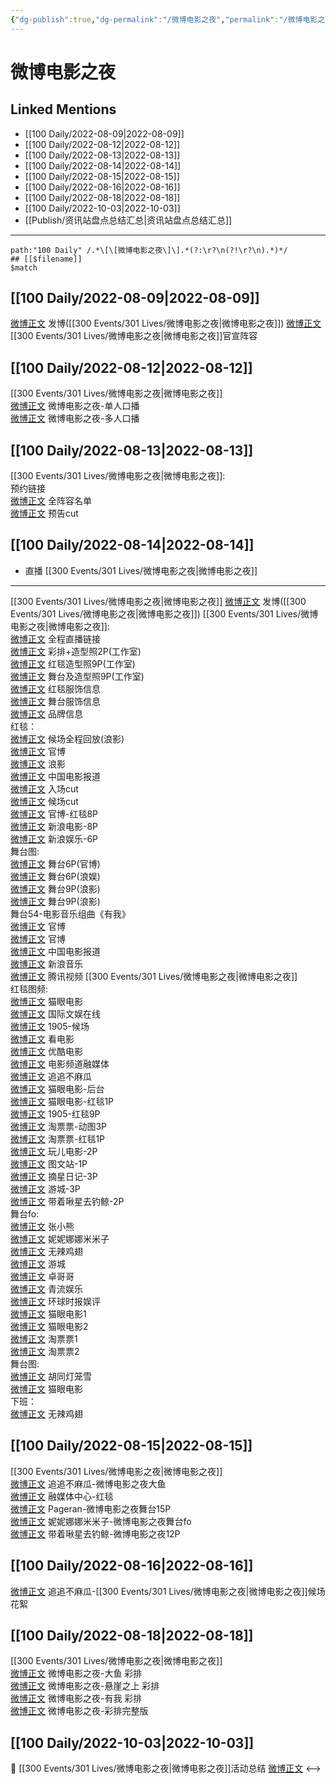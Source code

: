 ```yaml
---
{"dg-publish":true,"dg-permalink":"/微博电影之夜","permalink":"/微博电影之夜/","created":"2022-12-07T15:53:44.000+08:00","updated":"2023-04-10T16:20:33.387+08:00"}
---
```


# 微博电影之夜

## Linked Mentions
- [[100 Daily/2022-08-09\|2022-08-09]]
- [[100 Daily/2022-08-12\|2022-08-12]]
- [[100 Daily/2022-08-13\|2022-08-13]]
- [[100 Daily/2022-08-14\|2022-08-14]]
- [[100 Daily/2022-08-15\|2022-08-15]]
- [[100 Daily/2022-08-16\|2022-08-16]]
- [[100 Daily/2022-08-18\|2022-08-18]]
- [[100 Daily/2022-10-03\|2022-10-03]]
- [[Publish/资讯站盘点总结汇总\|资讯站盘点总结汇总]]


---

```expander
path:"100 Daily" /.*\[\[微博电影之夜\]\].*(?:\r?\n(?!\r?\n).*)*/
## [[$filename]]
$match
```
## [[100 Daily/2022-08-09\|2022-08-09]]
[微博正文](https://weibo.com/detail/4800557091130263) 发博([[300 Events/301 Lives/微博电影之夜\|微博电影之夜]])
[微博正文](https://weibo.com/detail/4800569418452202) [[300 Events/301 Lives/微博电影之夜\|微博电影之夜]]官宣阵容
## [[100 Daily/2022-08-12\|2022-08-12]]
[[300 Events/301 Lives/微博电影之夜\|微博电影之夜]]  
[微博正文](https://m.weibo.cn/6224077067/4801701884728998) 微博电影之夜-单人口播  
[微博正文](https://m.weibo.cn/6224077067/4801581088772580) 微博电影之夜-多人口播
## [[100 Daily/2022-08-13\|2022-08-13]]
[[300 Events/301 Lives/微博电影之夜\|微博电影之夜]]:  
[](https://m.weibo.cn/6224077067/4802056709212479) 预约链接  
[微博正文](https://m.weibo.cn/6224077067/4802049214776373) 全阵容名单  
[微博正文](https://m.weibo.cn/2321178365/4802129346433468) 预告cut
## [[100 Daily/2022-08-14\|2022-08-14]]
  - 直播 [[300 Events/301 Lives/微博电影之夜\|微博电影之夜]]
---
[[300 Events/301 Lives/微博电影之夜\|微博电影之夜]]
[微博正文](https://m.weibo.cn/1736988591/4802477561485139) 发博([[300 Events/301 Lives/微博电影之夜\|微博电影之夜]])
[[300 Events/301 Lives/微博电影之夜\|微博电影之夜]]:  
[微博正文](https://m.weibo.cn/6224077067/4802444506958817) 全程直播链接  
[微博正文](https://m.weibo.cn/7478855230/4802396644967533) 彩排+造型照2P(工作室)  
[微博正文](https://m.weibo.cn/7478855230/4802431391367988) 红毯造型照9P(工作室)  
[微博正文](https://m.weibo.cn/7478855230/4802488103080917) 舞台及造型照9P(工作室)  
[微博正文](https://m.weibo.cn/7710473200/4802485926232967) 红毯服饰信息  
[微博正文](https://m.weibo.cn/7710473200/4802495135878860) 舞台服饰信息  
[微博正文](https://m.weibo.cn/2043491874/4802466225325440) 品牌信息  
红毯：  
[微博正文](https://m.weibo.cn/1623886424/4802389171765691) 候场全程回放(浪影)  
[微博正文](https://m.weibo.cn/6224077067/4802424894393342) 官博  
[微博正文](https://m.weibo.cn/1623886424/4802423275918946) 浪影  
[微博正文](https://m.weibo.cn/1261788454/4802425758155563) 中国电影报道  
[微博正文](https://m.weibo.cn/1371117067/4802415078934203) 入场cut  
[微博正文](https://m.weibo.cn/1371117067/4802419848911261) 候场cut  
[微博正文](https://m.weibo.cn/6224077067/4802431633857191) 官博-红毯8P  
[微博正文](https://m.weibo.cn/1623886424/4802427204671778) 新浪电影-8P  
[微博正文](https://m.weibo.cn/1642591402/4802423539894484) 新浪娱乐-6P  
舞台图:  
[微博正文](https://m.weibo.cn/6224077067/4802452626872009) 舞台6P(官博)  
[微博正文](https://m.weibo.cn/1642591402/4802454032488205) 舞台6P(浪娱)  
[微博正文](https://m.weibo.cn/1623886424/4802450558813440) 舞台9P(浪影)  
[微博正文](https://m.weibo.cn/1623886424/4802494854865412) 舞台9P(浪影)  
舞台54-电影音乐组曲《有我》  
[微博正文](https://m.weibo.cn/6224077067/4802468980724376) 官博  
[微博正文](https://m.weibo.cn/6224077067/4802460197587431) 官博  
[微博正文](https://m.weibo.cn/1261788454/4802473905101372) 中国电影报道  
[微博正文](https://m.weibo.cn/1266269835/4802459207469190) 新浪音乐  
[微博正文](https://m.weibo.cn/2591595652/4802460911403834) 腾讯视频
[[300 Events/301 Lives/微博电影之夜\|微博电影之夜]]  
红毯图频:  
[微博正文](https://m.weibo.cn/2611607127/4802424550983188) 猫眼电影  
[微博正文](https://m.weibo.cn/1846116411/4802443269375072) 国际文娱在线  
[微博正文](https://m.weibo.cn/1635270132/4802424391342121) 1905-候场  
[微博正文](https://m.weibo.cn/1769684987/4802420708218567) 看电影  
[微博正文](https://m.weibo.cn/1677960582/4802421160938479) 优酷电影  
[微博正文](https://m.weibo.cn/3223747774/4802423740176029) 电影频道融媒体  
[微博正文](https://m.weibo.cn/5657474252/4802432980752172) 追追不麻瓜  
[微博正文](https://m.weibo.cn/2611607127/4802420741769393) 猫眼电影-后台  
[微博正文](https://m.weibo.cn/2611607127/4802421601606480) 猫眼电影-红毯1P  
[微博正文](https://m.weibo.cn/1635270132/4802430216962433) 1905-红毯9P  
[微博正文](https://m.weibo.cn/2095820504/4802421157271528) 淘票票-动图3P  
[微博正文](https://m.weibo.cn/2095820504/4802419931750436) 淘票票-红毯1P  
[微博正文](https://m.weibo.cn/2547827413/4802421317173524) 玩儿电影-2P  
[微博正文](https://m.weibo.cn/6987697229/4802428014697630) 图文站-1P  
[微博正文](https://m.weibo.cn/6859101100/4802425599039825) 摘星日记-3P  
[微博正文](https://m.weibo.cn/1801743981/4802423471739364) 游城-3P  
[微博正文](https://m.weibo.cn/3246571812/4802509204357144) 带着啾星去钓鲸-2P  
舞台fo:  
[微博正文](https://m.weibo.cn/1808376211/4802481462182431) 张小熊  
[微博正文](https://m.weibo.cn/1848110183/4802479130939573) 妮妮娜娜米米子  
[微博正文](https://m.weibo.cn/7495641082/4802471450378431) 无辣鸡翅  
[微博正文](https://m.weibo.cn/1801743981/4802499511326682) 游城  
[微博正文](https://m.weibo.cn/1596771247/4802450869978333) 卓哥哥  
[微博正文](https://m.weibo.cn/6192935507/4802452391985399) 青流娱乐  
[微博正文](https://m.weibo.cn/7442413095/4802457429083338) 环球时报娱评  
[微博正文](https://m.weibo.cn/2611607127/4802449129607531) 猫眼电影1  
[微博正文](https://m.weibo.cn/2611607127/4802450059956278) 猫眼电影2  
[微博正文](https://m.weibo.cn/2095820504/4802450375051240) 淘票票1  
[微博正文](https://m.weibo.cn/2095820504/4802455830795821) 淘票票2  
舞台图:  
[微博正文](https://m.weibo.cn/5352964966/4802460768535306) 胡同灯笼雪  
[微博正文](https://m.weibo.cn/2611607127/4802450450287032) 猫眼电影  
下班：  
[微博正文](https://m.weibo.cn/7495641082/4802454467905521) 无辣鸡翅
## [[100 Daily/2022-08-15\|2022-08-15]]
[[300 Events/301 Lives/微博电影之夜\|微博电影之夜]]  
[微博正文](https://m.weibo.cn/5657474252/4802766696089992) 追追不麻瓜-微博电影之夜大鱼  
[微博正文](https://m.weibo.cn/6495544869/4802741975124021) 融媒体中心-红毯  
[微博正文](https://m.weibo.cn/7633014126/4802672967026650) Pageran-微博电影之夜舞台15P  
[微博正文](https://m.weibo.cn/1848110183/4802665055784831) 妮妮娜娜米米子-微博电影之夜舞台fo  
[微博正文](https://m.weibo.cn/3246571812/4802660446772468) 带着啾星去钓鲸-微博电影之夜12P
## [[100 Daily/2022-08-16\|2022-08-16]]
[微博正文](https://m.weibo.cn/5657474252/4803209892468626) 追追不麻瓜-[[300 Events/301 Lives/微博电影之夜\|微博电影之夜]]候场花絮

## [[100 Daily/2022-08-18\|2022-08-18]]
[[300 Events/301 Lives/微博电影之夜\|微博电影之夜]]  
[微博正文](https://m.weibo.cn/5879392303/4803945853361286) 微博电影之夜-大鱼 彩排  
[微博正文](https://m.weibo.cn/5879392303/4803948073196668) 微博电影之夜-悬崖之上 彩排  
[微博正文](https://m.weibo.cn/5879392303/4803950572471704) 微博电影之夜-有我 彩排  
[微博正文](https://m.weibo.cn/5879392303/4803960257385016) 微博电影之夜-彩排完整版

## [[100 Daily/2022-10-03\|2022-10-03]]
🌟 [[300 Events/301 Lives/微博电影之夜\|微博电影之夜]]活动总结 [微博正文](https://m.weibo.cn/6466290670/4820460937942530)
<-->